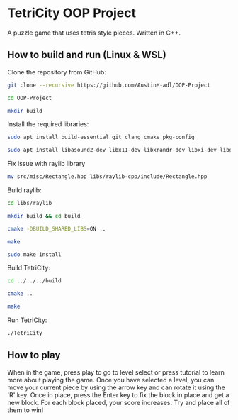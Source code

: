 # TetriCity OOP Project
A puzzle game that uses tetris style pieces. Written in C++.

## How to build and run (Linux & WSL)

Clone the repository from GitHub:
```bash
git clone --recursive https://github.com/AustinH-adl/OOP-Project
```
```bash
cd OOP-Project
```
```bash
mkdir build
```

Install the required libraries:
```bash
sudo apt install build-essential git clang cmake pkg-config
```
```bash
sudo apt install libasound2-dev libx11-dev libxrandr-dev libxi-dev libgl1-mesa-dev libglu1-mesa-dev libxcursor-dev libxinerama-dev libwayland-dev libxkbcommon-dev
```

Fix issue with raylib library
```bash
mv src/misc/Rectangle.hpp libs/raylib-cpp/include/Rectangle.hpp
```

Build raylib:
```bash
cd libs/raylib
```
```bash
mkdir build && cd build
```
```bash
cmake -DBUILD_SHARED_LIBS=ON ..
```
```bash
make
```
```bash
sudo make install
```

Build TetriCity:
```bash
cd ../../../build
```
```bash
cmake ..
```
```bash
make
```

Run TetriCity:
```bash
./TetriCity
```
## How to play
When in the game, press play to go to level select or press tutorial to learn more about playing the game.
Once you have selected a level, you can move your current piece by using the arrow key and can rotate it using the 'R' key.
Once in place, press the Enter key to fix the block in place and get a new block.
For each block placed, your score increases. Try and place all of them to win!
